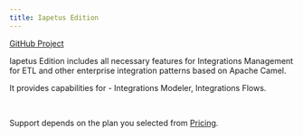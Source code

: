 ```yaml
---
title: Iapetus Edition
---
```


<div class="product-tag"><a href="https://github.com/codbex/codbex-iapetus" target="_blank">GitHub Project</a></div>

Iapetus Edition includes all necessary features for Integrations Management for ETL and other enterprise integration patterns based on Apache Camel.

It provides capabilities for - Integrations Modeler, Integrations Flows.

<br>

Support depends on the plan you selected from <a href="https://www.codbex.com/pricing/">Pricing</a>.

